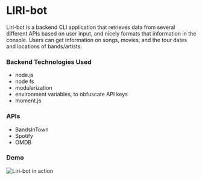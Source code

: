 # LIRI-bot

Liri-bot is a backend CLI application that retrieves data from several different APIs based on user input, and nicely formats that information in the console. Users can get information on songs, movies, and the tour dates and locations of bands/artists.

### Backend Technologies Used
* node.js
* node fs
* modularization
* environment variables, to obfuscate API keys
* moment.js


### APIs
* BandsInTown
* Spotify
* OMDB

### Demo
![Liri-bot in action](https://media.giphy.com/media/vvmiON6DM5USqLxLEk/giphy.gif)
